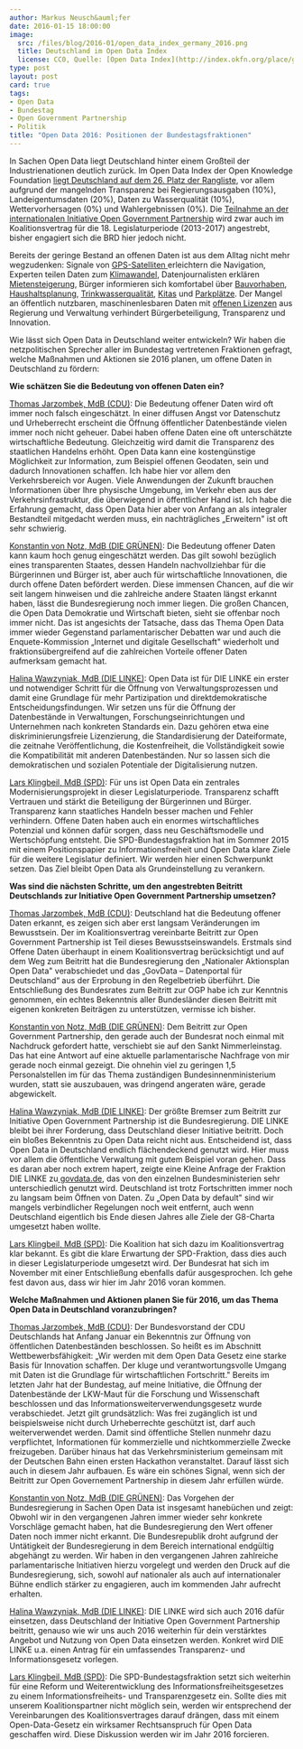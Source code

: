 ```yaml
---
author: Markus Neusch&auml;fer
date: 2016-01-15 18:00:00
image:
  src: /files/blog/2016-01/open_data_index_germany_2016.png
  title: Deutschland im Open Data Index
  license: CC0, Quelle: [Open Data Index](http://index.okfn.org/place/germany/)
type: post
layout: post
card: true
tags:
- Open Data
- Bundestag
- Open Government Partnership
- Politik
title: "Open Data 2016: Positionen der Bundestagsfraktionen"
---
```


In Sachen Open Data liegt Deutschland hinter einem Großteil der Industrienationen deutlich zurück. Im Open Data Index der Open Knowledge Foundation [liegt Deutschland auf dem 26. Platz der Rangliste](http://okfn.de/blog/2015/12/veroeffentlichung_opendataindex/), vor allem aufgrund der mangelnden Transparenz bei 
Regierungsausgaben (10%), Landeigentumsdaten (20%), Daten zu Wasserqualität (10%), Wettervorhersagen (0%) und Wahlergebnissen (0%). Die [Teilnahme an der internationalen Initiative ](http://opengovpartnership.de/)[Open Government Partnership](http://opengovpartnership.de/) wird zwar auch im Koalitionsvertrag für die 18. Legislaturperiode (2013-2017) angestrebt, bisher engagiert sich die BRD hier jedoch nicht.

Bereits der geringe Bestand an offenen Daten ist aus dem Alltag nicht mehr wegzudenken: Signale von [GPS-Satelliten ](http://thegovlab.org/whats-the-value-of-open-data/)erleichtern die Navigation, Experten teilen Daten zum [Klimawandel](http://sdwebx.worldbank.org/climateportal/), Datenjournalisten erklären [Mietensteigerung](http://www.morgenpost.de/interaktiv/mieten/article136875377/So-stark-steigen-die-Mieten-in-Berlins-Kiezen.html),  Bürger informieren sich komfortabel über [Bauvorhaben](http://buergerbautstadt.de/), [Haushaltsplanung](http://offenerhaushalt.de/haushalt/ulm/), [Trinkwasserqualität](http://opendatalab.de/projects/trinkwasser/), [Kitas](http://leipzig.codefor.de/kidsle/) und [Parkplätze](http://codefor.de/projekte/2014-04-19-dd-freieparkplaetze.html). Der Mangel an öffentlich nutzbaren, maschinenlesbaren Daten mit [offenen Lizenzen](http://opendefinition.org/) aus Regierung und Verwaltung verhindert Bürgerbeteiligung, Transparenz und Innovation.

Wie lässt sich Open Data in Deutschland weiter entwickeln? Wir haben die netzpolitischen Sprecher aller im Bundestag vertretenen Fraktionen gefragt, welche Maßnahmen und Aktionen sie 2016 planen, um offene Daten in Deutschland zu fördern:

**Wie schätzen Sie die Bedeutung von offenen Daten ein?**

[Thomas Jarzombek, MdB (CDU)](http://jarzombek.de/): Die Bedeutung offener Daten wird oft immer noch falsch eingeschätzt. In einer diffusen Angst vor Datenschutz und Urheberrecht erscheint die Öffnung öffentlicher Datenbestände vielen immer noch nicht geheuer. Dabei haben offene Daten eine oft unterschätzte wirtschaftliche Bedeutung. Gleichzeitig wird damit die Transparenz des staatlichen Handelns erhöht. Open Data kann eine kostengünstige Möglichkeit zur Information, zum Beispiel offenen Geodaten, sein und dadurch Innovationen schaffen. Ich habe hier vor allem den Verkehrsbereich vor Augen. Viele Anwendungen der Zukunft brauchen Informationen über Ihre physische Umgebung, im Verkehr eben aus der Verkehrsinfrastruktur, die überwiegend in öffentlicher Hand ist. Ich habe die Erfahrung gemacht, dass Open Data hier aber von Anfang an als integraler Bestandteil mitgedacht werden muss, ein nachträgliches „Erweitern" ist oft sehr schwierig.

[Konstantin von Notz, MdB (DIE GRÜNEN)](http://von-notz.de/): Die Bedeutung offener Daten kann kaum hoch genug eingeschätzt werden. Das gilt sowohl bezüglich eines transparenten Staates, dessen Handeln nachvollziehbar für die Bürgerinnen und Bürger ist, aber auch für wirtschaftliche Innovationen, die durch offene Daten befördert werden. Diese immensen Chancen, auf die wir seit langem hinweisen und die zahlreiche andere Staaten längst erkannt haben, lässt die Bundesregierung noch immer liegen. Die großen Chancen, die Open Data Demokratie und Wirtschaft bieten, sieht sie offenbar noch immer nicht. Das ist angesichts der Tatsache, dass das Thema Open Data immer wieder Gegenstand parlamentarischer Debatten war und auch die Enquete-Kommission „Internet und digitale Gesellschaft" wiederholt und fraktionsübergreifend auf die zahlreichen Vorteile offener Daten aufmerksam gemacht hat.

[Halina Wawzyniak, MdB (DIE LINKE)](http://www.wawzyniak.de/): Open Data ist für DIE LINKE ein erster und notwendiger Schritt für die Öffnung von Verwaltungsprozessen und damit eine Grundlage für mehr Partizipation und direktdemokratische Entscheidungsfindungen. Wir setzen uns für die Öffnung der Datenbestände in Verwaltungen, Forschungseinrichtungen und Unternehmen nach konkreten Standards ein. Dazu gehören etwa eine diskriminierungsfreie Lizenzierung, die Standardisierung der Dateiformate, die zeitnahe Veröffentlichung, die Kostenfreiheit, die Vollständigkeit sowie die Kompatibilität mit anderen Datenbeständen. Nur so lassen sich die demokratischen und sozialen Potentiale der Digitalisierung nutzen.

[Lars Klingbeil, MdB (SPD)](http://lars-klingbeil.de/): Für uns ist Open Data ein zentrales Modernisierungsprojekt in dieser Legislaturperiode. Transparenz schafft Vertrauen und stärkt die Beteiligung der Bürgerinnen und Bürger. Transparenz kann staatliches Handeln besser machen und Fehler verhindern. Offene Daten haben auch ein enormes wirtschaftliches Potenzial und können dafür sorgen, dass neu Geschäftsmodelle und Wertschöpfung entsteht. Die SPD-Bundestagsfraktion hat im Sommer 2015 mit einem Positionspapier zu Informationsfreiheit und Open Data klare Ziele für die weitere Legislatur definiert. Wir werden hier einen Schwerpunkt setzen. Das Ziel bleibt Open Data als Grundeinstellung zu verankern.


**Was sind die nächsten Schritte, um den angestrebten Beitritt Deutschlands zur Initiative Open Government Partnership umsetzen?**

[Thomas Jarzombek, MdB (CDU)](http://jarzombek.de/): Deutschland hat die Bedeutung offener Daten erkannt, es zeigen sich aber erst langsam Veränderungen im Bewusstsein. Der im Koalitionsvertrag vereinbarte Beitritt zur Open Government Partnership ist Teil dieses Bewusstseinswandels. Erstmals sind Offene Daten überhaupt in einem Koalitionsvertrag berücksichtigt und auf dem Weg zum Beitritt hat die Bundesregierung den „Nationaler Aktionsplan Open Data" verabschiedet und das „GovData – Datenportal für Deutschland“ aus der Erprobung in den Regelbetrieb überführt. Die Entschließung des Bundesrates zum Beitritt zur OGP habe ich zur Kenntnis genommen, ein echtes Bekenntnis aller Bundesländer diesen Beitritt mit eigenen konkreten Beiträgen zu unterstützen, vermisse ich bisher.

[Konstantin von Notz, MdB (DIE GRÜNEN)](http://von-notz.de/): Dem Beitritt zur Open Government Partnership, den gerade auch der Bundesrat noch einmal mit Nachdruck gefordert hatte, verschiebt sie auf den Sankt Nimmerleinstag. Das hat eine Antwort auf eine aktuelle parlamentarische Nachfrage von mir gerade noch einmal gezeigt. Die ohnehin viel zu geringen 1,5 Personalstellen im für das Thema zuständigen Bundesinnenministerium wurden, statt sie auszubauen, was dringend angeraten wäre, gerade abgewickelt.

[Halina Wawzyniak, MdB (DIE LINKE)](http://www.wawzyniak.de/): Der größte Bremser zum Beitritt zur Initiative Open Government Partnership ist die Bundesregierung. DIE LINKE bleibt bei ihrer Forderung, dass Deutschland dieser Initiative beitritt. Doch ein bloßes Bekenntnis zu Open Data reicht nicht aus. Entscheidend ist, dass Open Data in Deutschland endlich flächendeckend genutzt wird. Hier muss vor allem die öffentliche Verwaltung mit gutem Beispiel voran gehen. Dass es daran aber noch extrem hapert, zeigte eine Kleine Anfrage der Fraktion DIE LINKE zu[ govdata.de](http://govdata.de), das von den einzelnen Bundesministerien sehr unterschiedlich genutzt wird. Deutschland ist trotz Fortschritten immer noch zu langsam beim Öffnen von Daten. Zu „Open Data by default" sind wir mangels verbindlicher Regelungen noch weit entfernt, auch wenn Deutschland eigentlich bis Ende diesen Jahres alle Ziele der G8-Charta umgesetzt haben wollte.

[Lars Klingbeil, MdB (SPD)](http://lars-klingbeil.de/):  Die Koalition hat sich dazu im Koalitionsvertrag klar bekannt. Es gibt die klare Erwartung der SPD-Fraktion, dass dies auch in dieser Legislaturperiode umgesetzt wird. Der Bundesrat hat sich im November mit einer Entschließung ebenfalls dafür ausgesprochen. Ich gehe fest davon aus, dass wir hier im Jahr 2016 voran kommen.

**Welche Maßnahmen und Aktionen planen Sie für 2016, um das Thema Open Data in Deutschland voranzubringen?**

[Thomas Jarzombek, MdB (CDU)](http://jarzombek.de/): Der Bundesvorstand der CDU Deutschlands hat Anfang Januar ein Bekenntnis zur Öffnung von öffentlichen Datenbeständen beschlossen. So heißt es im Abschnitt Wettbewerbsfähigkeit: „Wir werden mit dem Open Data Gesetz eine starke Basis für Innovation schaffen. Der kluge und verantwortungsvolle Umgang mit Daten ist die Grundlage für wirtschaftlichen Fortschritt." Bereits im letzten Jahr hat der Bundestag, auf meine Initiative, die Öffnung der Datenbestände der LKW-Maut für die Forschung und Wissenschaft beschlossen und das Informationsweiterverwendungsgesetz wurde verabschiedet. Jetzt gilt grundsätzlich: Was frei zugänglich ist und beispielsweise nicht durch Urheberrechte geschützt ist, darf auch weiterverwendet werden. Damit sind öffentliche Stellen nunmehr dazu verpflichtet, Informationen für kommerzielle und nichtkommerzielle Zwecke freizugeben. Darüber hinaus hat das Verkehrsministerium gemeinsam mit der Deutschen Bahn einen ersten Hackathon veranstaltet. Darauf lässt sich auch in diesem Jahr aufbauen. Es wäre ein schönes Signal, wenn sich der Beitritt zur Open Governement Partnership in diesem Jahr erfüllen würde.

[Konstantin von Notz, MdB (DIE GRÜNEN)](http://von-notz.de/): Das Vorgehen der Bundesregierung in Sachen Open Data ist insgesamt hanebüchen und zeigt: Obwohl wir in den vergangenen Jahren immer wieder sehr konkrete Vorschläge gemacht haben, hat die Bundesregierung den Wert offener Daten noch immer nicht erkannt. Die Bundesrepublik droht aufgrund der Untätigkeit der Bundesregierung in dem Bereich international endgültig abgehängt zu werden. Wir haben in den vergangenen Jahren zahlreiche parlamentarische Initiativen hierzu vorgelegt und werden den Druck auf die Bundesregierung, sich, sowohl auf nationaler als auch auf internationaler Bühne endlich stärker zu engagieren, auch im kommenden Jahr aufrecht erhalten.

[Halina Wawzyniak, MdB (DIE LINKE)](http://www.wawzyniak.de/):  DIE LINKE wird sich auch 2016 dafür einsetzen, dass Deutschland der Initiative Open Government Partnership beitritt, genauso wie wir uns auch 2016 weiterhin für dein verstärktes Angebot und Nutzung von Open Data einsetzen werden. Konkret wird DIE LINKE u.a. einen Antrag für ein umfassendes Transparenz- und Informationsgesetz vorlegen.

[Lars Klingbeil, MdB (SPD)](http://lars-klingbeil.de/): Die SPD-Bundestagsfraktion setzt sich weiterhin für eine Reform und Weiterentwicklung des Informationsfreiheitsgesetzes zu einem Informationsfreiheits- und Transparenzgesetz ein. Sollte dies mit unserem Koalitionspartner nicht möglich sein, werden wir entsprechend der Vereinbarungen des Koalitionsvertrages darauf drängen, dass mit einem Open-Data-Gesetz ein wirksamer Rechtsanspruch für Open Data geschaffen wird. Diese Diskussion werden wir im Jahr 2016 forcieren.
